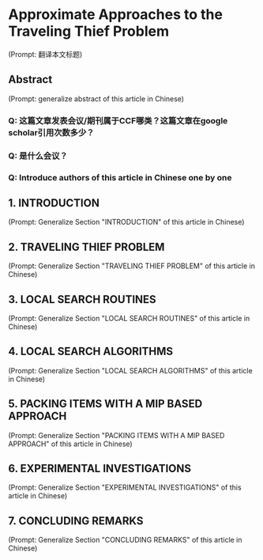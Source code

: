 # Approximate Approaches to the Traveling Thief Problem

(Prompt: 翻译本文标题)

## Abstract

(Prompt: generalize abstract of this article in Chinese)

### Q: 这篇文章发表会议/期刊属于CCF哪类？这篇文章在google scholar引用次数多少？

### Q: 是什么会议？

### Q: Introduce authors of this article in Chinese one by one

## 1. INTRODUCTION

(Prompt: Generalize Section "INTRODUCTION" of this article in Chinese)

## 2. TRAVELING THIEF PROBLEM

(Prompt: Generalize Section "TRAVELING THIEF PROBLEM" of this article in Chinese)

## 3. LOCAL SEARCH ROUTINES

(Prompt: Generalize Section "LOCAL SEARCH ROUTINES" of this article in Chinese)

## 4. LOCAL SEARCH ALGORITHMS

(Prompt: Generalize Section "LOCAL SEARCH ALGORITHMS" of this article in Chinese)

## 5. PACKING ITEMS WITH A MIP BASED APPROACH

(Prompt: Generalize Section "PACKING ITEMS WITH A MIP BASED APPROACH" of this article in Chinese)

## 6. EXPERIMENTAL INVESTIGATIONS

(Prompt: Generalize Section "EXPERIMENTAL INVESTIGATIONS" of this article in Chinese)

## 7. CONCLUDING REMARKS

(Prompt: Generalize Section "CONCLUDING REMARKS" of this article in Chinese)

